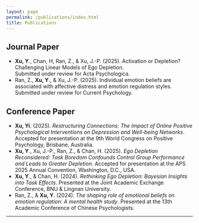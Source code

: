 ```yaml
---
layout: page
permalink: /publications/index.html
title: Publications
---
```


<!-- > (†: equal contribution, ~: corresponding author) -->

## Journal Paper

<!-- - [Graph Representation-based Model Poisoning on Federated Large Language Models](https://arxiv.org/abs/2507.01694)<br>**Hanlin Cai**, Houtianfu Wang, Haofan Dong, Kai Li~, Ozgur B. Akan~<br>Submitted to IEEE Communications Magazine.<br>
  
  
  
- [Semantic Communication for the Internet of Space: New Architecture, Challenges, and Future Vision](https://arxiv.org/abs/2503.23446)<br>**Hanlin Cai**, Houtianfu Wang, Haofan Dong, Ozgur B. Akan~<br>Submitted to IEEE Communications Standards Magazine.<br> -->

- **Xu, Y**., Chan, H, Ran, Z., & Xu, J.-P. (2025). Activation or Depletion? Challenging Linear Models of Ego Depletion. <br>Submitted under review for Acta Psychologica.<br>
- Ran, Z., **Xu, Y**., & Xu, J.-P. (2025). Individual emotion beliefs are associated with affective distress and emotion regulation styles.<br>Submitted under review for Current Psychology. 

## Conference Paper

- **Xu, Yi**. (2025). *Restructuring Connections: The Impact of Online Positive Psychological Interventions on Depression and Well-being Networks*.
Accepted for presentation at the 9th World Congress on Positive Psychology, Brisbane, Australia.<br>
- **Xu, Y**., Xu, J.-P., Ran, Z., & Chan, H. (2025). *Ego Depletion Reconsidered: Task Boredom Confounds Control Group Performance and Leads to Greater Depletion*. 
Accepted for presentation at the APS 2025 Annual Convention, Washington, D.C., USA.<br>
- **Xu, Y**., & Chan, H. (2024). *Rethinking Ego Depletion: Bayesian Insights into Task Effects*. 
Presented at the Joint Academic Exchange Conference, BNU & Lingnan University.<br>
- Ran, Z., & **Xu, Y**. (2024). *The shaping role of emotional beliefs on emotion regulation: A mental health study*. 
Presented at the 13th Academic Conference of Chinese Psychologists.<br>

---

<!-- ## Early Project

- [Securing Billion Bluetooth Devices leveraging Learning-based Techniques](https://ojs.aaai.org/index.php/AAAI/article/view/30544)<br>*Final year project ([thesis](https://caihanlin.com/mypaper/thesis/UG-thesis.pdf)).*<br>**Hanlin Cai** (Advisors: Zhezhuang Xu, Tozammel Hossain)<br>The 38th Annual AAAI Conference on Artificial Intelligence (AAAI 2024), [Undergraduate Consortium](https://aaai.org/aaai-24-conference/undergraduate-consortium-program/).<br>Vancouver, Canada. February, 2024.<br>

- Optimizing Traffic Sign Detection System Using Deep Residual Neural Networks Combined with Analytic Hierarchy Process Model<br>*Junior-year course design.*<br>**Hanlin Cai**, Zheng Li, Jiaqi Hu, Wei Hong Lim, Sew Sun Tiang, Mastaneh Mokayef, Chin Hong Wong<br>The 28th International Conference on Artificial Life and Robotics.<br>Beppu, Japan. February, 2023.<br>Recommended for expanding publication in the Journal of Advances in Artificial Life Robotics (EI Compendex).

  <br>

--- -->

<!-- ## Degree Thesis

- Semantic Communicaiton for the Internet of Everything: From Molecules to Universe<br>Hanlin Cai (Advisor: Ozgur B. Akan).

- [Hybrid Detection Mechanism for Spoofing Attacks in Bluetooth Low Energy Networks](https://caihanlin.com/mypaper/thesis/UG-thesis.pdf)<br>**Hanlin Cai** (Advisor: Zhezhuang Xu). **Best Bachelor Thesis Award** (Top 1/300).<br>Proposal paper has been accepted by AAAI 2024<br>Expect to submit a long paper to ACM SIGKDD 2024.

- [Industrial Inspection System based on Intelligent IoT and Bionic Quadruped Robot](https://caihanlin.com/mypaper/thesis/IP-report.pdf)<br>**Hanlin Cai** (Advisor: Zhezhuang Xu, Yuxiong Xia). Junior-year Intern Program.<br>Industrial Placement at China HUADING Tech.<br>

  <br>

<br> -->